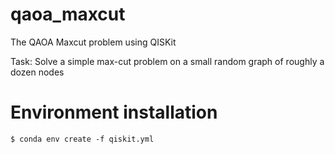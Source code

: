 # qaoa_maxcut

The QAOA Maxcut problem using QISKit

Task: Solve a simple max-cut problem on a small random graph of roughly a dozen nodes


# Environment installation
```
$ conda env create -f qiskit.yml
```

